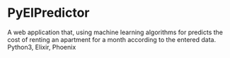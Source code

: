 # PyElPredictor
A web application that, using machine learning algorithms for predicts the cost of renting an apartment for a month according to the entered data.
Python3, Elixir, Phoenix

